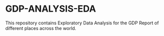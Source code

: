 # GDP-ANALYSIS-EDA
This repository contains Exploratory Data Analysis for the GDP Report of different places across the world. 
